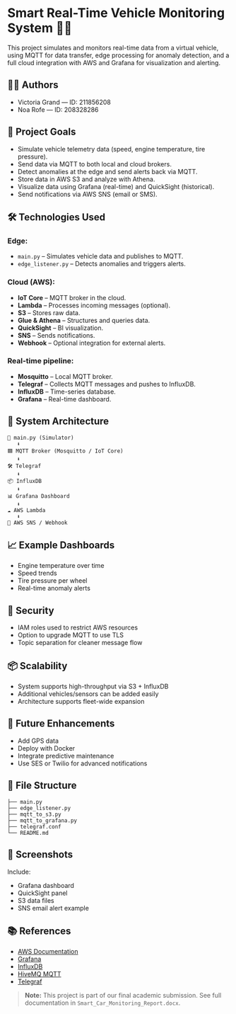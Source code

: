 # Smart Real-Time Vehicle Monitoring System 🚗📡

This project simulates and monitors real-time data from a virtual vehicle, using MQTT for data transfer, edge processing for anomaly detection, and a full cloud integration with AWS and Grafana for visualization and alerting.

## 👩‍💻 Authors

- Victoria Grand — ID: 211856208
- Noa Rofe — ID: 208328286

## 🎯 Project Goals

- Simulate vehicle telemetry data (speed, engine temperature, tire pressure).
- Send data via MQTT to both local and cloud brokers.
- Detect anomalies at the edge and send alerts back via MQTT.
- Store data in AWS S3 and analyze with Athena.
- Visualize data using Grafana (real-time) and QuickSight (historical).
- Send notifications via AWS SNS (email or SMS).

## 🛠️ Technologies Used

### Edge:

- `main.py` – Simulates vehicle data and publishes to MQTT.
- `edge_listener.py` – Detects anomalies and triggers alerts.

### Cloud (AWS):

- **IoT Core** – MQTT broker in the cloud.
- **Lambda** – Processes incoming messages (optional).
- **S3** – Stores raw data.
- **Glue & Athena** – Structures and queries data.
- **QuickSight** – BI visualization.
- **SNS** – Sends notifications.
- **Webhook** – Optional integration for external alerts.

### Real-time pipeline:

- **Mosquitto** – Local MQTT broker.
- **Telegraf** – Collects MQTT messages and pushes to InfluxDB.
- **InfluxDB** – Time-series database.
- **Grafana** – Real-time dashboard.

## 🧱 System Architecture

```
📡 main.py (Simulator)
   ⬇️
🟦 MQTT Broker (Mosquitto / IoT Core)
   ⬇️
🛠 Telegraf
   ⬇️
📦 InfluxDB
   ⬇️
📊 Grafana Dashboard
   ⬇️
☁️ AWS Lambda
   ⬇️
🔗 AWS SNS / Webhook
```

## 📈 Example Dashboards

- Engine temperature over time
- Speed trends
- Tire pressure per wheel
- Real-time anomaly alerts

## 🔐 Security

- IAM roles used to restrict AWS resources
- Option to upgrade MQTT to use TLS
- Topic separation for cleaner message flow

## 📦 Scalability

- System supports high-throughput via S3 + InfluxDB
- Additional vehicles/sensors can be added easily
- Architecture supports fleet-wide expansion

## 🔮 Future Enhancements

- Add GPS data
- Deploy with Docker
- Integrate predictive maintenance
- Use SES or Twilio for advanced notifications

## 📂 File Structure

```
├── main.py
├── edge_listener.py
├── mqtt_to_s3.py
├── mqtt_to_grafana.py
├── telegraf.conf
└── README.md
```

## 🧪 Screenshots

Include:

- Grafana dashboard
- QuickSight panel
- S3 data files
- SNS email alert example

## 📚 References

- [AWS Documentation](https://docs.aws.amazon.com/)
- [Grafana](https://grafana.com)
- [InfluxDB](https://www.influxdata.com/)
- [HiveMQ MQTT](https://www.hivemq.com/mqtt/)
- [Telegraf](https://docs.influxdata.com/telegraf/)

> **Note:** This project is part of our final academic submission. See full documentation in `Smart_Car_Monitoring_Report.docx`.

